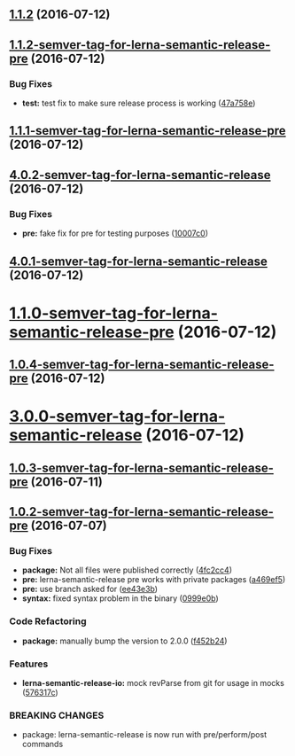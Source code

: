 <a name="1.1.2"></a>
## [1.1.2](https://github.com/atlassian/https://github.com/atlassian/lerna-semantic-release.git/compare/1.1.2-semver-tag-for-lerna-semantic-release-pre...v1.1.2) (2016-07-12)



<a name="1.1.2-semver-tag-for-lerna-semantic-release-pre"></a>
## [1.1.2-semver-tag-for-lerna-semantic-release-pre](https://github.com/atlassian/https://github.com/atlassian/lerna-semantic-release.git/compare/1.1.1-semver-tag-for-lerna-semantic-release-pre...1.1.2-semver-tag-for-lerna-semantic-release-pre) (2016-07-12)


### Bug Fixes

* **test:** test fix to make sure release process is working ([47a758e](https://github.com/atlassian/https://github.com/atlassian/lerna-semantic-release.git/commit/47a758e))



<a name="1.1.1-semver-tag-for-lerna-semantic-release-pre"></a>
## [1.1.1-semver-tag-for-lerna-semantic-release-pre](https://github.com/atlassian/https://github.com/atlassian/lerna-semantic-release.git/compare/4.0.2-semver-tag-for-lerna-semantic-release...1.1.1-semver-tag-for-lerna-semantic-release-pre) (2016-07-12)



<a name="4.0.2-semver-tag-for-lerna-semantic-release"></a>
## [4.0.2-semver-tag-for-lerna-semantic-release](https://github.com/atlassian/https://github.com/atlassian/lerna-semantic-release.git/compare/4.0.1-semver-tag-for-lerna-semantic-release...4.0.2-semver-tag-for-lerna-semantic-release) (2016-07-12)


### Bug Fixes

* **pre:** fake fix for pre for testing purposes ([10007c0](https://github.com/atlassian/https://github.com/atlassian/lerna-semantic-release.git/commit/10007c0))



<a name="4.0.1-semver-tag-for-lerna-semantic-release"></a>
## [4.0.1-semver-tag-for-lerna-semantic-release](https://github.com/atlassian/https://github.com/atlassian/lerna-semantic-release.git/compare/1.1.0-semver-tag-for-lerna-semantic-release-pre...4.0.1-semver-tag-for-lerna-semantic-release) (2016-07-12)



<a name="1.1.0-semver-tag-for-lerna-semantic-release-pre"></a>
# [1.1.0-semver-tag-for-lerna-semantic-release-pre](https://github.com/atlassian/https://github.com/atlassian/lerna-semantic-release.git/compare/1.0.4-semver-tag-for-lerna-semantic-release-pre...1.1.0-semver-tag-for-lerna-semantic-release-pre) (2016-07-12)



<a name="1.0.4-semver-tag-for-lerna-semantic-release-pre"></a>
## [1.0.4-semver-tag-for-lerna-semantic-release-pre](https://github.com/atlassian/https://github.com/atlassian/lerna-semantic-release.git/compare/3.0.0-semver-tag-for-lerna-semantic-release...1.0.4-semver-tag-for-lerna-semantic-release-pre) (2016-07-12)



<a name="3.0.0-semver-tag-for-lerna-semantic-release"></a>
# [3.0.0-semver-tag-for-lerna-semantic-release](https://github.com/atlassian/https://github.com/atlassian/lerna-semantic-release.git/compare/1.0.3-semver-tag-for-lerna-semantic-release-pre...3.0.0-semver-tag-for-lerna-semantic-release) (2016-07-12)



<a name="1.0.3-semver-tag-for-lerna-semantic-release-pre"></a>
## [1.0.3-semver-tag-for-lerna-semantic-release-pre](https://github.com/atlassian/https://github.com/atlassian/lerna-semantic-release.git/compare/1.0.2-semver-tag-for-lerna-semantic-release-pre...1.0.3-semver-tag-for-lerna-semantic-release-pre) (2016-07-11)



<a name="1.0.2-semver-tag-for-lerna-semantic-release-pre"></a>
## [1.0.2-semver-tag-for-lerna-semantic-release-pre](https://github.com/atlassian/https://github.com/atlassian/lerna-semantic-release.git/compare/1.0.1-semver-tag-for-lerna-semantic-release-pre...1.0.2-semver-tag-for-lerna-semantic-release-pre) (2016-07-07)


### Bug Fixes

* **package:** Not all files were published correctly ([4fc2cc4](https://github.com/atlassian/https://github.com/atlassian/lerna-semantic-release.git/commit/4fc2cc4))
* **pre:** lerna-semantic-release pre works with private packages ([a469ef5](https://github.com/atlassian/https://github.com/atlassian/lerna-semantic-release.git/commit/a469ef5))
* **pre:** use branch asked for ([ee43e3b](https://github.com/atlassian/https://github.com/atlassian/lerna-semantic-release.git/commit/ee43e3b))
* **syntax:** fixed syntax problem in the binary ([0999e0b](https://github.com/atlassian/https://github.com/atlassian/lerna-semantic-release.git/commit/0999e0b))


### Code Refactoring

* **package:** manually bump the version to 2.0.0 ([f452b24](https://github.com/atlassian/https://github.com/atlassian/lerna-semantic-release.git/commit/f452b24))


### Features

* **lerna-semantic-release-io:** mock revParse from git for usage in mocks ([576317c](https://github.com/atlassian/https://github.com/atlassian/lerna-semantic-release.git/commit/576317c))


### BREAKING CHANGES

* package: lerna-semantic-release is now run with pre/perform/post commands



